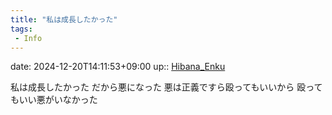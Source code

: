 ```yaml
---
title: "私は成長したかった"
tags:
 - Info
---
```


date: 2024-12-20T14:11:53+09:00
up:: [Hibana_Enku](../Bar/Novel/Nacaria/Hibana_Enku.md)

私は成長したかった
だから悪になった
悪は正義ですら殴ってもいいから
殴ってもいい悪がいなかった